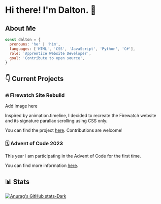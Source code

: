# Hi there! I'm Dalton. 👋 

## About Me

```javascript
const dalton = {
  pronouns: 'he' | 'him',
  languages: ['HTML', 'CSS', 'JavaScript', 'Python', 'C#'],
  role: 'Apprentice Website Developer',
  goal: 'Contribute to open source',
}
```

## 👇 Current Projects

### 🔥 Firewatch Site Rebuild

Add image here

Inspired by animation.timeline, I decided to recreate the Firewatch website and its signature parallax scrolling using CSS only.

You can find the project <a href="https://github.com/dalton-f/Firewatch">here</a>. Contributions are welcome!

### 🗓 Advent of Code 2023

This year I am participating in the Advent of Code for the first time.

You can find more information <a href="https://github.com/dalton-f/Advent-of-Code-2023">here</a>.

## 📊 Stats

[![Anurag's GitHub stats-Dark](https://github-readme-stats.vercel.app/api/top-langs/?username=dalton-f&layout=compact&show_icons=true&theme=dark#gh-dark-mode-only)](https://github.com/anuraghazra/github-readme-stats#gh-dark-mode-only)


